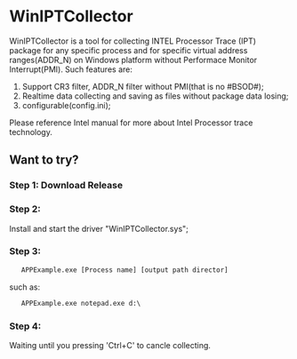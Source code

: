 # WinIPTCollector
WinIPTCollector is a tool for collecting INTEL Processor Trace (IPT) package for any specific process and for specific virtual address ranges(ADDR_N) on Windows platform without Performace Monitor Interrupt(PMI).
Such features are:
1. Support CR3 filter, ADDR_N filter without PMI(that is no #BSOD#);
2. Realtime data collecting and saving as files without package data losing;
3. configurable(config.ini);


Please reference Intel manual for more about Intel Processor trace technology.

## Want to try?

### Step 1: Download Release

### Step 2:
Install and start the driver "WinIPTCollector.sys";

### Step 3:
```bat
   APPExample.exe [Process name] [output path director]
```
such as:
```bat
   APPExample.exe notepad.exe d:\
```
### Step 4:
   Waiting until you pressing 'Ctrl+C' to cancle collecting.
